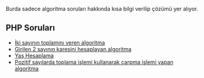 Burda sadece algoritma soruları hakkında kısa bilgi verilip çözümü yer alıyor.

## PHP Soruları
   * [İki sayının toplamını veren algoritma](/php/README.md#soru-1)
   * [Girilen 2 sayının karesini hesaplayan algoritma](/php/README.md#soru-2)
   * [Yaş Hesaplama](/php/README.md#soru-3)
   * [Pozitif sayılarda toplama işlemi kullanarak çarpma işlemi yapan algoritma](/php/README.md#soru-4)